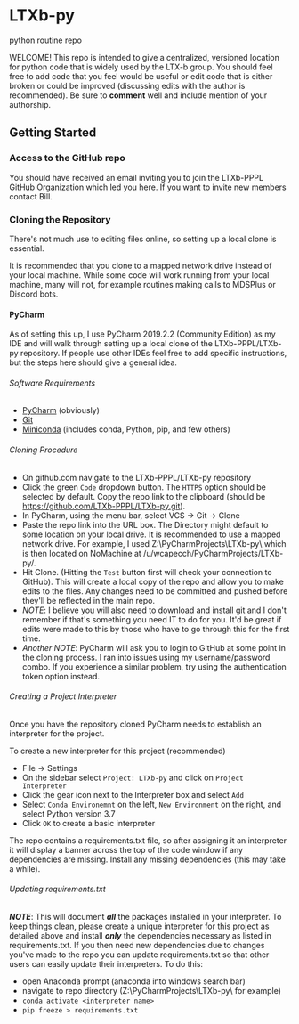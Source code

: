 # LTXb-py
python routine repo

WELCOME!
This repo is intended to give a centralized, versioned location for python code that is widely used by the LTX-b group.
You should feel free to add code that you feel would be useful or edit code that is either broken or could be improved (discussing edits with the author is recommended).
Be sure to **comment** well and include mention of your authorship.

## Getting Started

### Access to the GitHub repo
You should have received an email inviting you to join the LTXb-PPPL GitHub Organization which led you here. If you want to invite new members contact Bill.

### Cloning the Repository
There's not much use to editing files online, so setting up a local clone is essential.

It is recommended that you clone to a mapped network drive instead of your local machine. While some code will work running from your local machine, many will not, for example routines making calls to MDSPlus or Discord bots.

#### PyCharm
As of setting this up, I use PyCharm 2019.2.2 (Community Edition) as my IDE and will walk through setting up a local clone of the LTXb-PPPL/LTXb-py repository. If people use other IDEs feel free to add specific instructions, but the steps here should give a general idea.

###### Software Requirements
- [PyCharm](https://www.jetbrains.com/pycharm/download/) (obviously)
- [Git](https://git-scm.com/downloads)
- [Miniconda](https://docs.conda.io/en/latest/miniconda.html) (includes conda, Python, pip, and few others)

###### Cloning Procedure
- On github.com navigate to the LTXb-PPPL/LTXb-py repository
- Click the green `Code` dropdown button. The `HTTPS` option should be selected by default. Copy the repo link to the clipboard (should be https://github.com/LTXb-PPPL/LTXb-py.git).
- In PyCharm, using the menu bar, select VCS -> Git -> Clone
- Paste the repo link into the URL box. The Directory might default to some location on your local drive. It is recommended to use a mapped network drive. For example, I used Z:\PyCharmProjects\LTXb-py\ which is then located on NoMachine at /u/wcapecch/PyCharmProjects/LTXb-py/.
- Hit Clone. (Hitting the `Test` button first will check your connection to GitHub). This will create a local copy of the repo and allow you to make edits to the files. Any changes need to be committed and pushed before they'll be reflected in the main repo.
- *NOTE*: I believe you will also need to download and install git and I don't remember if that's something you need IT to do for you. It'd be great if edits were made to this by those who have to go through this for the first time.
- *Another NOTE*: PyCharm will ask you to login to GitHub at some point in the cloning process. I ran into issues using my username/password combo. If you experience a similar problem, try using the authentication token option instead.

###### Creating a Project Interpreter
Once you have the repository cloned PyCharm needs to establish an interpreter for the project. 

To create a new interpreter for this project (recommended)
- File -> Settings
- On the sidebar select `Project: LTXb-py` and click on `Project Interpreter`
- Click the gear icon next to the Interpreter box and select `Add`
- Select `Conda Environemnt` on the left, `New Environment` on the right, and select Python version 3.7
- Click `OK` to create a basic interpreter

The repo contains a requirements.txt file, so after assigning it an interpreter it will display a banner across the top of the code window if any dependencies are missing. Install any missing dependencies (this may take a while).

###### Updating requirements.txt
***NOTE***: This will document ***all*** the packages installed in your interpreter. To keep things clean, please create a unique interpreter for this project as detailed above and install ***only*** the dependencies necessary as listed in requirements.txt. If you then need new dependencies due to changes you've made to the repo you can update requirements.txt so that other users can easily update their interpreters.
To do this:
- open Anaconda prompt (anaconda into windows search bar)
- navigate to repo directory (Z:\PyCharmProjects\LTXb-py\ for example)
- `conda activate <interpreter name>`
- `pip freeze > requirements.txt`